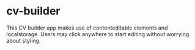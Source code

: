 # cv-builder

This CV builder app makes use of contenteditable elements and localstorage.
Users may click anywhere to start editing without worrying about styling.